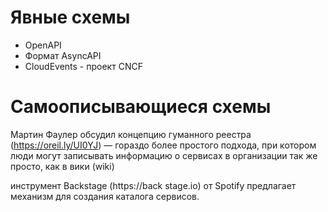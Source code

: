 # Явные схемы

* OpenAPI
* Формат AsyncAPI
* CloudEvents - проект CNCF

# Самоописывающиеся схемы

Мартин Фаулер обсудил концепцию
гуманного реестра (https://oreil.ly/UI0YJ) — гораздо более простого подхода, при
котором люди могут записывать информацию о сервисах в организации так же
просто, как в вики (wiki)

инструмент Backstage (https://back stage.io) от Spotify предлагает механизм для создания каталога сервисов.



